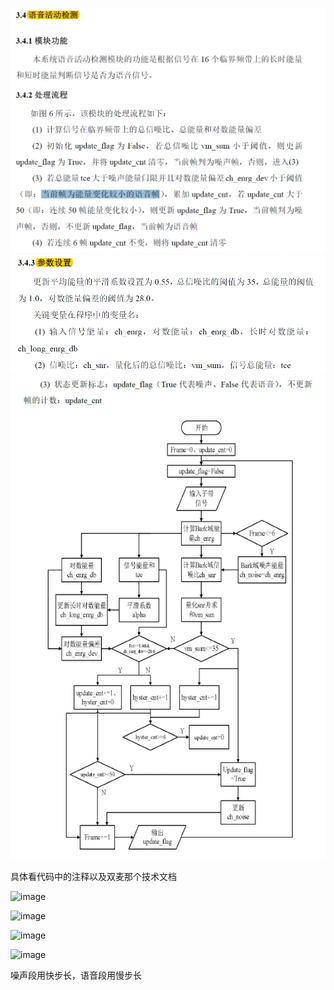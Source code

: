 ![image](https://raw.githubusercontent.com/andyye1999/image-hosting/master/20220520/image.603d0yrqzo40.webp)
![image](https://raw.githubusercontent.com/andyye1999/image-hosting/master/20220520/image.5pwadb782nc0.webp)
![image](https://raw.githubusercontent.com/andyye1999/image-hosting/master/20220520/image.zdqvmztoe34.webp)
![image](https://raw.githubusercontent.com/andyye1999/image-hosting/master/20220520/image.5n73qvsnxps0.webp)  



具体看代码中的注释以及双麦那个技术文档


![image](https://cdn.jsdelivr.net/gh/andyye1999/picx-images-hosting@master/20230410/image.w9lgy4maq0w.webp)


![image](https://cdn.jsdelivr.net/gh/andyye1999/picx-images-hosting@master/20230410/image.53flq2yte2o0.webp)


![image](https://cdn.jsdelivr.net/gh/andyye1999/picx-images-hosting@master/20230410/image.6rwtt7b0ws8.webp)

![image](https://cdn.jsdelivr.net/gh/andyye1999/picx-images-hosting@master/20230410/image.301xoetmlzc0.webp)

噪声段用快步长，语音段用慢步长